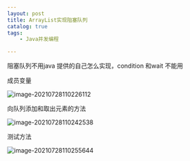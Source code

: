 ```yaml
---
layout: post
title: ArrayList实现阻塞队列
catalog: true
tags:
    - Java并发编程

---
```




阻塞队列不用java 提供的自己怎么实现，condition 和wait 不能用

成员变量

![image-20210728110226112](https://gitee.com/chrisxyq/picgo/raw/master/https://gitee.com/chrisxyq/image-20210728110226112.png)

向队列添加和取出元素的方法

![image-20210728110242538](https://gitee.com/chrisxyq/picgo/raw/master/https://gitee.com/chrisxyq/image-20210728110242538.png)

测试方法

![image-20210728110255644](https://gitee.com/chrisxyq/picgo/raw/master/https://gitee.com/chrisxyq/image-20210728110255644.png)